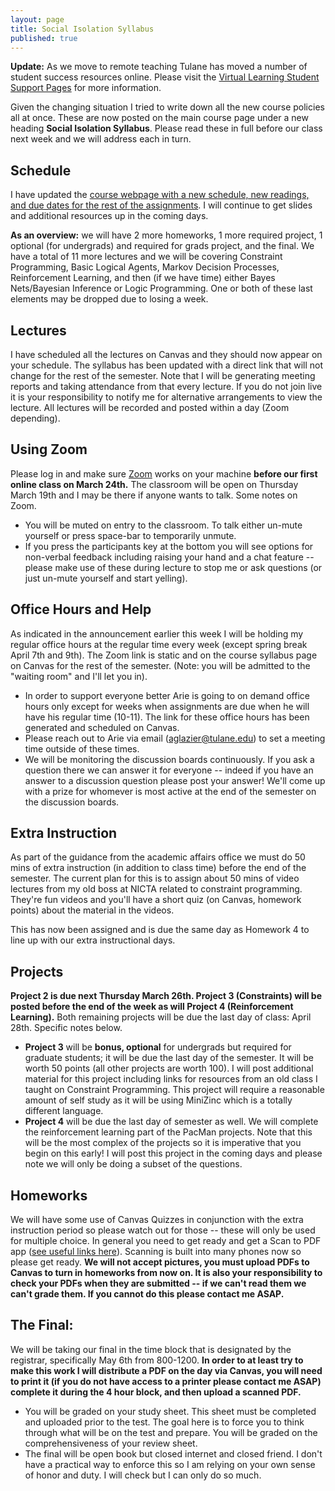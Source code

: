 ```yaml
---
layout: page
title: Social Isolation Syllabus
published: true
---
```


**Update:** As we move to remote teaching Tulane has moved a number of student success resources online.  Please visit the [Virtual Learning Student Support Pages](https://success.tulane.edu/virtual-learning-student-support) for more information.

Given the changing situation I tried to write down all the new course policies all at once.  These are now posted on the main course page under a new heading **Social Isolation Syllabus**.  Please read these in full before our class next week and we will address each in turn.

## Schedule 

I have updated the [course webpage with a new schedule, new readings, and due dates for the rest of the assignments](https://nmattei.github.io/cmps3140/schedule).  I will continue to get slides and additional resources up in the coming days.  

**As an overview:** we will have 2 more homeworks, 1 more required project, 1 optional (for undergrads) and required for grads project, and the final.  We have a total of 11 more lectures and we will be covering Constraint Programming, Basic Logical Agents, Markov Decision Processes, Reinforcement Learning, and then (if we have time) either Bayes Nets/Bayesian Inference or Logic Programming.  One or both of these last elements may be dropped due to losing a week.

## Lectures

I have scheduled all the lectures on Canvas and they should now appear on your schedule.  The syllabus has been updated with a direct link that will not change for the rest of the semester.  Note that I will be generating meeting reports and taking attendance from that every lecture.  If you do not join live it is your responsibility to notify me for alternative arrangements to view the lecture.  All lectures will be recorded and posted within a day (Zoom depending).

## Using Zoom

Please log in and make sure [Zoom](http://tulane.zoom.us) works on your machine **before our first online class on March 24th.**  The classroom will be open on Thursday March 19th and I may be there if anyone wants to talk.  Some notes on Zoom.
  * You will be muted on entry to the classroom.  To talk either un-mute yourself or press space-bar to temporarily unmute.
  * If you press the participants key at the bottom you will see options for non-verbal feedback including raising your hand and a chat feature -- please make use of these during lecture to stop me or ask questions (or just un-mute yourself and start yelling).

## Office Hours and Help

As indicated in the announcement earlier this week I will be holding my regular office hours at the regular time every week (except spring break April 7th and 9th).  The Zoom link is static and on the course syllabus page on Canvas for the rest of the semester. (Note: you will be admitted to the "waiting room" and I'll let you in).
  * In order to support everyone better Arie is going to on demand office hours only except for weeks when assignments are due when he will have his regular time (10-11).  The link for these office hours has been generated and scheduled on Canvas.
  * Please reach out to Arie via email (aglazier@tulane.edu) to set a meeting time outside of these times.
  * We will be monitoring the discussion boards continuously.  If you ask a question there we can answer it for everyone -- indeed if you have an answer to a discussion question please post your answer!  We'll come up with a prize for whomever is most active at the end of the semester on the discussion boards. 

## Extra Instruction

As part of the guidance from the academic affairs office we must do 50 mins of extra instruction (in addition to class time) before the end of the semester.  The current plan for this is to assign about 50 mins of video lectures from my old boss at NICTA related to constraint programming.  They're fun videos and you'll have a short quiz (on Canvas, homework points) about the material in the videos.

This has now been assigned and is due the same day as Homework 4 to line up with our extra instructional days.

## Projects

**Project 2 is due next Thursday March 26th.  Project 3 (Constraints) will be posted before the end of the week as will Project 4 (Reinforcement Learning).**  Both remaining projects will be due the last day of class: April 28th.  Specific notes below.
  * **Project 3** will be **bonus, optional** for undergrads but required for graduate students; it will be due the last day of the semester.  It will be worth 50 points (all other projects are worth 100).  I will post additional material for this project including links for resources from an old class I taught on Constraint Programming.  This project will require a reasonable amount of self study as it will be using MiniZinc which is a totally different language.
  * **Project 4** will be due the last day of semester as well.  We will complete the reinforcement learning part of the PacMan projects.  Note that this will be the most complex of the projects so it is imperative that you begin on this early!  I will post this project in the coming days and please note we will only be doing a subset of the questions.

## Homeworks

We will have some use of Canvas Quizzes in conjunction with the extra instruction period so please watch out for those -- these will only be used for multiple choice.  In general you need to get ready and get a Scan to PDF app ([see useful links here](https://fossbytes.com/best-android-scanner-apps/)).  Scanning is built into many phones now so please get ready.  **We will not accept pictures, you must upload PDFs to Canvas to turn in homeworks from now on.  It is also your responsibility to check your PDFs when they are submitted -- if we can't read them we can't grade them.  If you cannot do this please contact me ASAP.**

## The Final: 

We will be taking our final in the time block that is designated by the registrar, specifically May 6th from 800-1200.  **In order to at least try to make this work I will distribute a PDF on the day via Canvas, you will need to print it (if you do not have access to a printer please contact me ASAP) complete it during the 4 hour block, and then upload a scanned PDF.**
  * You will be graded on your study sheet.  This sheet must be completed and uploaded prior to the test.  The goal here is to force you to think through what will be on the test and prepare.  You will be graded on the comprehensiveness of your review sheet.
  * The final will be open book but closed internet and closed friend.  I don't have a practical way to enforce this so I am relying on your own sense of honor and duty.  I will check but I can only do so much.